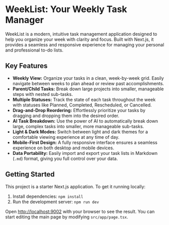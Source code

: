# WeekList: Your Weekly Task Manager

WeekList is a modern, intuitive task management application designed to help you organize your week with clarity and focus. Built with Next.js, it provides a seamless and responsive experience for managing your personal and professional to-do lists.

## Key Features

*   **Weekly View:** Organize your tasks in a clean, week-by-week grid. Easily navigate between weeks to plan ahead or review past accomplishments.
*   **Parent/Child Tasks:** Break down large projects into smaller, manageable steps with nested sub-tasks.
*   **Multiple Statuses:** Track the state of each task throughout the week with statuses like Planned, Completed, Rescheduled, or Cancelled.
*   **Drag-and-Drop Reordering:** Effortlessly prioritize your tasks by dragging and dropping them into the desired order.
*   **AI Task Breakdown:** Use the power of AI to automatically break down large, complex tasks into smaller, more manageable sub-tasks.
*   **Light & Dark Modes:** Switch between light and dark themes for a comfortable viewing experience at any time of day.
*   **Mobile-First Design:** A fully responsive interface ensures a seamless experience on both desktop and mobile devices.
*   **Data Portability:** Easily import and export your task lists in Markdown (`.md`) format, giving you full control over your data.

## Getting Started

This project is a starter Next.js application. To get it running locally:

1.  Install dependencies: `npm install`
2.  Run the development server: `npm run dev`

Open [http://localhost:9002](http://localhost:9002) with your browser to see the result. You can start editing the main page by modifying `src/app/page.tsx`.
